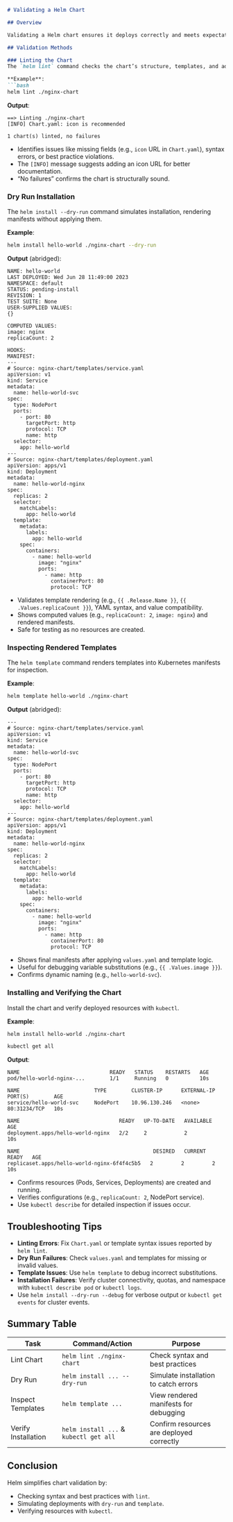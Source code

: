 

```markdown
# Validating a Helm Chart

## Overview

Validating a Helm chart ensures it deploys correctly and meets expectations. Using an NGINX chart example, this guide demonstrates how to use Helm’s validation tools (`lint`, `template`, `install --dry-run`) and Kubernetes commands to verify chart functionality, catch errors, and confirm deployments.

## Validation Methods

### Linting the Chart
The `helm lint` command checks the chart’s structure, templates, and adherence to best practices.

**Example**:
```bash
helm lint ./nginx-chart
```
**Output**:
```
==> Linting ./nginx-chart
[INFO] Chart.yaml: icon is recommended

1 chart(s) linted, no failures
```

- Identifies issues like missing fields (e.g., `icon` URL in `Chart.yaml`), syntax errors, or best practice violations.
- The `[INFO]` message suggests adding an icon URL for better documentation.
- “No failures” confirms the chart is structurally sound.

### Dry Run Installation
The `helm install --dry-run` command simulates installation, rendering manifests without applying them.

**Example**:
```bash
helm install hello-world ./nginx-chart --dry-run
```
**Output** (abridged):
```
NAME: hello-world
LAST DEPLOYED: Wed Jun 28 11:49:00 2023
NAMESPACE: default
STATUS: pending-install
REVISION: 1
TEST SUITE: None
USER-SUPPLIED VALUES:
{}

COMPUTED VALUES:
image: nginx
replicaCount: 2

HOOKS:
MANIFEST:
---
# Source: nginx-chart/templates/service.yaml
apiVersion: v1
kind: Service
metadata:
  name: hello-world-svc
spec:
  type: NodePort
  ports:
    - port: 80
      targetPort: http
      protocol: TCP
      name: http
  selector:
    app: hello-world
---
# Source: nginx-chart/templates/deployment.yaml
apiVersion: apps/v1
kind: Deployment
metadata:
  name: hello-world-nginx
spec:
  replicas: 2
  selector:
    matchLabels:
      app: hello-world
  template:
    metadata:
      labels:
        app: hello-world
    spec:
      containers:
        - name: hello-world
          image: "nginx"
          ports:
            - name: http
              containerPort: 80
              protocol: TCP
```

- Validates template rendering (e.g., `{{ .Release.Name }}`, `{{ .Values.replicaCount }}`), YAML syntax, and value compatibility.
- Shows computed values (e.g., `replicaCount: 2`, `image: nginx`) and rendered manifests.
- Safe for testing as no resources are created.

### Inspecting Rendered Templates
The `helm template` command renders templates into Kubernetes manifests for inspection.

**Example**:
```bash
helm template hello-world ./nginx-chart
```
**Output** (abridged):
```
---
# Source: nginx-chart/templates/service.yaml
apiVersion: v1
kind: Service
metadata:
  name: hello-world-svc
spec:
  type: NodePort
  ports:
    - port: 80
      targetPort: http
      protocol: TCP
      name: http
  selector:
    app: hello-world
---
# Source: nginx-chart/templates/deployment.yaml
apiVersion: apps/v1
kind: Deployment
metadata:
  name: hello-world-nginx
spec:
  replicas: 2
  selector:
    matchLabels:
      app: hello-world
  template:
    metadata:
      labels:
        app: hello-world
    spec:
      containers:
        - name: hello-world
          image: "nginx"
          ports:
            - name: http
              containerPort: 80
              protocol: TCP
```

- Shows final manifests after applying `values.yaml` and template logic.
- Useful for debugging variable substitutions (e.g., `{{ .Values.image }}`).
- Confirms dynamic naming (e.g., `hello-world-svc`).

### Installing and Verifying the Chart
Install the chart and verify deployed resources with `kubectl`.

**Example**:
```bash
helm install hello-world ./nginx-chart
```
```bash
kubectl get all
```
**Output**:
```
NAME                             READY   STATUS    RESTARTS   AGE
pod/hello-world-nginx-...        1/1     Running   0          10s

NAME                        TYPE        CLUSTER-IP      EXTERNAL-IP   PORT(S)        AGE
service/hello-world-svc     NodePort    10.96.130.246   <none>        80:31234/TCP   10s

NAME                                READY   UP-TO-DATE   AVAILABLE   AGE
deployment.apps/hello-world-nginx   2/2     2            2           10s

NAME                                           DESIRED   CURRENT   READY   AGE
replicaset.apps/hello-world-nginx-6f4f4c5b5   2         2         2       10s
```

- Confirms resources (Pods, Services, Deployments) are created and running.
- Verifies configurations (e.g., `replicaCount: 2`, NodePort service).
- Use `kubectl describe` for detailed inspection if issues occur.

## Troubleshooting Tips
- **Linting Errors**: Fix `Chart.yaml` or template syntax issues reported by `helm lint`.
- **Dry Run Failures**: Check `values.yaml` and templates for missing or invalid values.
- **Template Issues**: Use `helm template` to debug incorrect substitutions.
- **Installation Failures**: Verify cluster connectivity, quotas, and namespace with `kubectl describe pod` or `kubectl logs`.
- Use `helm install --dry-run --debug` for verbose output or `kubectl get events` for cluster events.

## Summary Table

| Task                   | Command/Action                          | Purpose                                      |
|------------------------|----------------------------------------|----------------------------------------------|
| Lint Chart             | `helm lint ./nginx-chart`              | Check syntax and best practices              |
| Dry Run                | `helm install ... --dry-run`           | Simulate installation to catch errors        |
| Inspect Templates      | `helm template ...`                    | View rendered manifests for debugging        |
| Verify Installation    | `helm install ...` & `kubectl get all` | Confirm resources are deployed correctly     |

## Conclusion
Helm simplifies chart validation by:
- Checking syntax and best practices with `lint`.
- Simulating deployments with `dry-run` and `template`.
- Verifying resources with `kubectl`.

